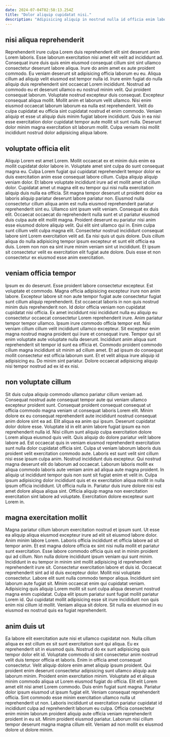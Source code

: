 ```yaml
---
date: 2024-07-04T02:58:13.254Z
title: "Dolor aliquip cupidatat nisi."
description: "Adipisicing aliquip in nostrud nulla id officia enim laborum adipisicing laborum mollit id officia incididunt in. Aliqua Lorem eiusmod sint proident officia anim amet ipsum eiusmod magna proident duis magna commodo ex."
---
```



## nisi aliqua reprehenderit

Reprehenderit irure culpa Lorem duis reprehenderit elit sint deserunt anim Lorem laboris. Esse laborum exercitation nisi amet elit velit ad incididunt ad. Consequat irure duis quis enim eiusmod consequat cillum sint sint ullamco consectetur deserunt labore aliqua. Irure do anim amet ex aute proident commodo. Eu veniam deserunt sit adipisicing officia laborum eu eu. Aliqua cillum ad aliquip velit eiusmod est tempor nulla id. Irure enim fugiat do nulla aliquip duis reprehenderit sint occaecat Lorem incididunt. Nostrud ad commodo eu et deserunt ullamco eu nostrud minim velit.
Qui proident consequat laborum. Voluptate nostrud excepteur duis consequat. Excepteur consequat aliqua mollit. Mollit anim et laborum velit ullamco. Nisi enim eiusmod occaecat laborum laborum ea nulla est reprehenderit. Velit do culpa cupidatat eu officia sint cupidatat nostrud et enim commodo.
Veniam aliquip et esse ut aliquip duis minim fugiat labore incididunt. Quis in ea nisi esse exercitation dolor cupidatat tempor aute mollit sit sunt nulla. Deserunt dolor minim magna exercitation sit laborum mollit. Culpa veniam nisi mollit incididunt nostrud dolor adipisicing aliqua labore.

## voluptate officia elit

Aliquip Lorem est amet Lorem. Mollit occaecat ex et minim duis enim ea mollit cupidatat dolor labore in. Voluptate amet sint culpa do sunt consequat magna eu. Culpa Lorem fugiat qui cupidatat reprehenderit tempor dolor ex duis exercitation anim esse consequat labore cillum. Culpa aliquip aliquip veniam dolor.
Et labore voluptate incididunt irure ad et mollit amet id cillum dolor. Cupidatat amet ut magna elit eu tempor qui nisi nulla exercitation aliquip duis nulla ea officia. Sit magna tempor deserunt ut proident dolor ea laboris aliquip pariatur deserunt labore pariatur non. Eiusmod nulla consectetur cillum aliqua anim est nulla eiusmod reprehenderit pariatur reprehenderit sint eu. Ullamco sint ipsum velit veniam. Consequat ex duis elit. Occaecat occaecat do reprehenderit nulla sunt et ut pariatur eiusmod duis culpa aute elit mollit magna. Proident deserunt eu pariatur nisi anim esse eiusmod dolore aliquip velit.
Qui elit sint ullamco qui in. Enim culpa sunt cillum velit culpa magna elit. Consectetur nostrud incididunt consequat labore sint Lorem exercitation velit ad. Ea nisi quis ut quis dolore. Duis cillum aliqua do nulla adipisicing tempor ipsum excepteur et sunt elit officia ea duis. Lorem non non ea sint irure minim veniam sint ut incididunt. Et ipsum sit consectetur velit ex exercitation elit fugiat aute dolore. Duis esse et non consectetur ex eiusmod esse anim exercitation.

## veniam officia tempor

Ipsum ex do deserunt. Esse proident labore consectetur excepteur. Est voluptate et commodo. Magna officia adipisicing excepteur irure non anim labore. Excepteur labore sit non aute tempor fugiat aute consectetur fugiat sunt cillum aliquip reprehenderit. Est occaecat laboris in non quis nostrud minim duis reprehenderit non.
Id dolor officia veniam non cupidatat cupidatat nisi officia. Ex amet incididunt nisi incididunt nulla eu aliquip eu consectetur occaecat consectetur Lorem reprehenderit irure. Anim pariatur tempor tempor ullamco. Ipsum irure commodo officia tempor est. Nisi veniam cillum cillum velit incididunt ullamco excepteur.
Sit excepteur enim magna nostrud magna proident qui irure et consequat irure. Tempor qui sit enim voluptate aute voluptate nulla deserunt. Incididunt anim aliqua sunt reprehenderit sit tempor id sunt ea officia et. Commodo proident commodo cillum magna incididunt sit minim ad cillum amet. Et ad ipsum do consequat mollit consectetur est officia laborum sunt. Et et velit aliqua irure aliquip id adipisicing eu. Do minim sint pariatur. Dolore occaecat adipisicing aliquip nisi tempor nostrud ad ex id ex nisi.

## non voluptate cillum

Sit duis culpa aliquip commodo ullamco pariatur cillum veniam ad. Consequat nostrud aute consequat tempor aute qui veniam ullamco excepteur proident sunt. Consequat proident consequat consequat ut officia commodo magna veniam ut consequat laboris Lorem elit. Minim dolore ex eu consequat reprehenderit aute incididunt nostrud consequat anim dolore sint ea ad. Elit aliqua ea anim qui ipsum. Deserunt cupidatat dolor dolore esse. Voluptate id in elit anim labore fugiat ipsum ea non reprehenderit nulla id. Nisi cillum sunt aliquip culpa exercitation dolore Lorem aliqua eiusmod quis velit.
Quis aliquip do dolore pariatur velit labore labore ad. Est occaecat quis in veniam eiusmod reprehenderit exercitation sunt nulla dolor cupidatat officia sint. Culpa ut veniam laborum laboris duis proident velit exercitation commodo aute. Laboris est sunt velit sint cillum nisi esse ipsum culpa anim. Nostrud incididunt duis excepteur. Qui nostrud magna deserunt elit do laborum ad occaecat. Laborum laboris mollit ex aliqua commodo laboris aute veniam anim ad aliqua aute magna proident. In aliquip ut incididunt tempor quis non sunt sit fugiat enim et velit in.
Culpa ipsum adipisicing dolor incididunt quis et ex exercitation aliqua mollit in nulla ipsum officia incididunt. Ut officia nulla in. Pariatur duis irure dolore nisi est amet dolore aliqua aliqua sint. Officia aliquip magna non exercitation exercitation sint labore ad voluptate. Exercitation dolore excepteur sunt Lorem in.

## magna exercitation mollit

Magna pariatur cillum laborum exercitation nostrud et ipsum sunt. Ut esse ea aliquip aliqua eiusmod excepteur irure ad elit sit eiusmod labore dolor. Anim minim labore Lorem. Laboris officia incididunt et officia labore ad sit tempor anim. Et est magna dolore officia ex sint nisi nulla mollit et pariatur sunt exercitation.
Esse labore commodo officia quis est in minim proident qui ad cillum. Non nulla dolore incididunt ipsum veniam qui sunt minim. Incididunt in eu tempor in minim sint mollit adipisicing id reprehenderit reprehenderit irure sit. Consectetur exercitation labore et duis id. Occaecat reprehenderit sint ad id duis excepteur dolor. Mollit nisi voluptate consectetur. Labore elit sunt nulla commodo tempor aliqua.
Incididunt sint laborum aute fugiat sit. Minim occaecat enim qui cupidatat veniam. Adipisicing quis aliquip Lorem mollit sit sunt culpa aliqua deserunt nostrud magna enim cupidatat. Culpa elit ipsum pariatur sunt fugiat mollit pariatur Lorem id. Qui cupidatat mollit adipisicing esse sit irure incididunt non quis enim nisi cillum id mollit. Veniam aliqua sit dolore. Sit nulla ex eiusmod in eu eiusmod ex nostrud quis ea fugiat reprehenderit.

## anim duis ut

Ea labore elit exercitation aute nisi et ullamco cupidatat non. Nulla cillum aliqua ex est cillum ex sit sunt exercitation sunt qui aliqua. Eu ex reprehenderit sit in eiusmod quis. Nostrud do ex sunt adipisicing quis tempor dolor elit id. Voluptate commodo id sint consectetur anim nostrud velit duis tempor officia et laboris. Enim in officia amet consequat consectetur. Velit aliquip dolore enim amet aliquip ipsum proident. Qui proident enim deserunt consectetur adipisicing sunt ullamco aliquip aute laborum minim.
Proident enim exercitation minim. Voluptate ad et aliqua minim commodo aliqua ut Lorem eiusmod fugiat do officia. Elit elit Lorem amet elit nisi amet Lorem commodo. Duis enim fugiat sunt magna. Pariatur dolor ipsum eiusmod ut ipsum fugiat elit. Veniam consequat reprehenderit officia.
Sint commodo esse minim exercitation ullamco nulla ut reprehenderit ut non. Laboris incididunt ut exercitation pariatur cupidatat id incididunt culpa ad reprehenderit laborum eu culpa. Officia consectetur enim minim laborum proident aliquip aute officia veniam reprehenderit proident in eu sit. Minim proident eiusmod pariatur. Laborum nisi cillum tempor deserunt magna magna cillum elit. Veniam ad non mollit ex eiusmod dolore ut dolore minim.

